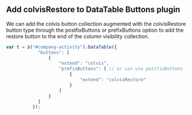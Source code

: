 ## Add colvisRestore to DataTable Buttons plugin

We can add the colvis button collection augmented with the colvisRestore button type through the postfixButtons or prefixButtons option to add the restore button to the end of the column visibility collection.

```javascript
var t = $("#company-activity").DataTable({
		    "buttons": [
		        {
		          	"extend": "colvis",
		          	"prefixButtons": [ // or can use postfixButtons
		          		{
		          			"extend": "colvisRestore"
		          		}
		         	]
		        }
		    ]
		  });
```
